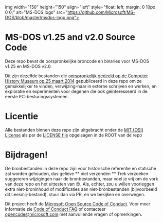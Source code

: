 img width="150" height="150" align="left" style="float: left; margin: 0 10px 0 0;" alt="MS-DOS logo" src="https://github.com/Microsoft/MS-DOS/blob/master/msdos-logo.png">   

# MS-DOS v1.25 and v2.0 Source Code
Deze repo bevat de oorspronkelijke broncode en binaries voor MS-DOS v1.25 en MS-DOS v2.0.

Dit zijn dezelfde bestanden die [oorspronkelijk gedeeld op de Computer History Museum op 25 maart 2014]( http://www.computerhistory.org/atchm/microsoft-ms-dos-early-source-code/) gepubliceerd in deze repo om ze gemakkelijker te vinden, verwijzing-naar in externe schrijven en werken, en exploratie en experimenten voor degenen die ook geïnteresseerd in de eerste PC-besturingssystemen.  

# Licentie
Alle bestanden binnen deze repo zijn uitgebracht onder de [MIT (OSI) License]( https://en.wikipedia.org/wiki/MIT_License) als per de [LICENSE file](https://github.com/Microsoft/MS-DOS/blob/master/LICENSE.md) opgelsagen in de ROOT van de repo

# Bijdragen!
 De bronbestanden in deze repo zijn voor historische referentie en statische zal worden gehouden, dus gelieve ** niet verzenden ** Trek verzoeken suggereren wijzigingen naar de bronbestanden, maar voel je vrij om de vork van deze repo en het uittesten van 😊. 
 Als, echter, zou u willen voorleggen extra niet-broninhoud of modificaties aan niet-bronbestanden (bijvoorbeeld dit Leesmij-bestand), stuur dan via PR, en we bekijken en overwegen.

Dit project heeft de [Microsoft Open Source Code of Conduct](https://opensource.microsoft.com/codeofconduct/).  Voor meer informatie zie [Code of Conduct FAQ](https://opensource.microsoft.com/codeofconduct/faq/) of contacteer [opencode@microsoft.com](mailto:opencode@microsoft.com) met aanvullende vragen of opmerkingen.
